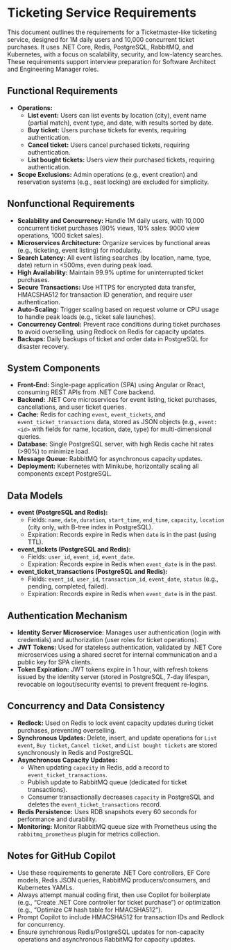 # Ticketing Service Requirements

This document outlines the requirements for a Ticketmaster-like ticketing service, designed for 1M daily users and 10,000 concurrent ticket purchases. It uses .NET Core, Redis, PostgreSQL, RabbitMQ, and Kubernetes, with a focus on scalability, security, and low-latency searches. These requirements support interview preparation for Software Architect and Engineering Manager roles.

## Functional Requirements
- **Operations:**
  - **List event:** Users can list events by location (city), event name (partial match), event type, and date, with results sorted by date.
  - **Buy ticket:** Users purchase tickets for events, requiring authentication.
  - **Cancel ticket:** Users cancel purchased tickets, requiring authentication.
  - **List bought tickets:** Users view their purchased tickets, requiring authentication.
- **Scope Exclusions:** Admin operations (e.g., event creation) and reservation systems (e.g., seat locking) are excluded for simplicity.

## Nonfunctional Requirements
- **Scalability and Concurrency:** Handle 1M daily users, with 10,000 concurrent ticket purchases (90% views, 10% sales: 9000 view operations, 1000 ticket sales).
- **Microservices Architecture:** Organize services by functional areas (e.g., ticketing, event listing) for modularity.
- **Search Latency:** All event listing searches (by location, name, type, date) return in <500ms, even during peak load.
- **High Availability:** Maintain 99.9% uptime for uninterrupted ticket purchases.
- **Secure Transactions:** Use HTTPS for encrypted data transfer, HMACSHA512 for transaction ID generation, and require user authentication.
- **Auto-Scaling:** Trigger scaling based on request volume or CPU usage to handle peak loads (e.g., ticket sale launches).
- **Concurrency Control:** Prevent race conditions during ticket purchases to avoid overselling, using Redlock on Redis for capacity updates.
- **Backups:** Daily backups of ticket and order data in PostgreSQL for disaster recovery.

## System Components
- **Front-End:** Single-page application (SPA) using Angular or React, consuming REST APIs from .NET Core backend.
- **Backend:** .NET Core microservices for event listing, ticket purchases, cancellations, and user ticket queries.
- **Cache:** Redis for caching `event`, `event_tickets`, and `event_ticket_transactions` data, stored as JSON objects (e.g., `event:<id>` with fields for name, location, date, type) for multi-dimensional queries.
- **Database:** Single PostgreSQL server, with high Redis cache hit rates (>90%) to minimize load.
- **Message Queue:** RabbitMQ for asynchronous capacity updates.
- **Deployment:** Kubernetes with Minikube, horizontally scaling all components except PostgreSQL.

## Data Models
- **event (PostgreSQL and Redis):**
  - Fields: `name`, `date`, `duration`, `start_time`, `end_time`, `capacity`, `location` (city only, with B-tree index in PostgreSQL).
  - Expiration: Records expire in Redis when `date` is in the past (using TTL).
- **event_tickets (PostgreSQL and Redis):**
  - Fields: `user_id`, `event_id`, `event_date`.
  - Expiration: Records expire in Redis when `event_date` is in the past.
- **event_ticket_transactions (PostgreSQL and Redis):**
  - Fields: `event_id`, `user_id`, `transaction_id`, `event_date`, `status` (e.g., pending, completed, failed).
  - Expiration: Records expire in Redis when `event_date` is in the past.

## Authentication Mechanism
- **Identity Server Microservice:** Manages user authentication (login with credentials) and authorization (user roles for ticket operations).
- **JWT Tokens:** Used for stateless authentication, validated by .NET Core microservices using a shared secret for internal communication and a public key for SPA clients.
- **Token Expiration:** JWT tokens expire in 1 hour, with refresh tokens issued by the identity server (stored in PostgreSQL, 7-day lifespan, revocable on logout/security events) to prevent frequent re-logins.

## Concurrency and Data Consistency
- **Redlock:** Used on Redis to lock event capacity updates during ticket purchases, preventing overselling.
- **Synchronous Updates:** Delete, insert, and update operations for `List event`, `Buy ticket`, `Cancel ticket`, and `List bought tickets` are stored synchronously in Redis and PostgreSQL.
- **Asynchronous Capacity Updates:**
  - When updating `capacity` in Redis, add a record to `event_ticket_transactions`.
  - Publish update to RabbitMQ queue (dedicated for ticket transactions).
  - Consumer transactionally decreases `capacity` in PostgreSQL and deletes the `event_ticket_transactions` record.
- **Redis Persistence:** Uses RDB snapshots every 60 seconds for performance and durability.
- **Monitoring:** Monitor RabbitMQ queue size with Prometheus using the `rabbitmq_prometheus` plugin for metrics collection.

## Notes for GitHub Copilot
- Use these requirements to generate .NET Core controllers, EF Core models, Redis JSON queries, RabbitMQ producers/consumers, and Kubernetes YAMLs.
- Always attempt manual coding first, then use Copilot for boilerplate (e.g., “Create .NET Core controller for ticket purchase”) or optimization (e.g., “Optimize C# hash table for HMACSHA512”).
- Prompt Copilot to include HMACSHA512 for transaction IDs and Redlock for concurrency.
- Ensure synchronous Redis/PostgreSQL updates for non-capacity operations and asynchronous RabbitMQ for capacity updates.